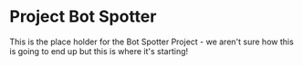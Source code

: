 # Project Bot Spotter

This is the place holder for the Bot Spotter Project - we aren't sure 
how this is going to end up but this is where it's starting!
